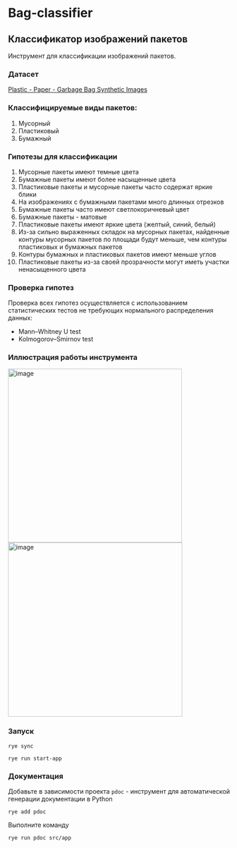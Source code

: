 # Bag-classifier


## Классификатор изображений пакетов

Инструмент для классификации изображений пакетов.

### Датасет

[Plastic - Paper - Garbage Bag Synthetic Images](https://www.kaggle.com/datasets/vencerlanz09/plastic-paper-garbage-bag-synthetic-images?resource=download)


### Классифицируемые виды пакетов:

1) Мусорный
2) Пластиковый
3) Бумажный

### Гипотезы для классификации

1) Мусорные пакеты имеют темные цвета
2) Бумажные пакеты имеют более насыщенные цвета
3) Пластиковые пакеты и мусорные пакеты часто содержат яркие блики
4) На изображениях с бумажными пакетами много длинных отрезков
5) Бумажные пакеты часто имеют светлокоричневый цвет
6) Бумажные пакеты - матовые
7) Пластиковые пакеты имеют яркие цвета (желтый, синий, белый)
8) Из-за сильно выраженных складок на мусорных пакетах, найденные контуры мусорных пакетов по площади будут меньше, чем контуры пластиковых и бумажных пакетов
9) Контуры бумажных и пластиковых пакетов имеют меньше углов
10) Пластиковые пакеты из-за своей прозрачности могут иметь участки ненасыщенного цвета

### Проверка гипотез

Проверка всех гипотез осуществляется с использованием статистических тестов не требующих нормального распределения данных:

- Mann–Whitney U test
- Kolmogorov–Smirnov test


### Иллюстрация работы инструмента

<img width="394" alt="image" src="https://github.com/user-attachments/assets/20e93bac-6b21-4355-a45f-3dbd2b9fef27" />

<img width="395" alt="image" src="https://github.com/user-attachments/assets/8f15fb9d-31c2-4a20-883b-20714104b1f0" />


### Запуск

```
rye sync
```

```
rye run start-app
```

### Документация

Добавьте в зависимости проекта `pdoc` - инструмент для автоматической генерации документации в Python

```
rye add pdoc
```

Выполните команду

```
rye run pdoc src/app
```
